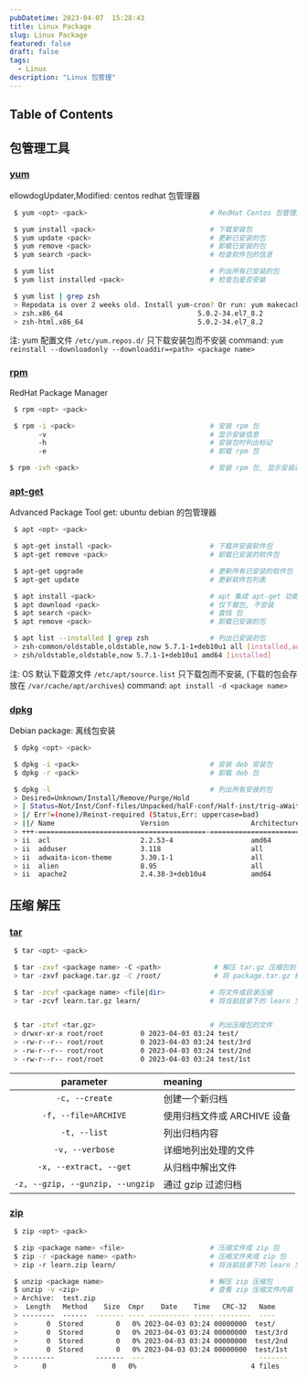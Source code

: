 ```yaml
---
pubDatetime: 2023-04-07  15:28:43
title: Linux Package
slug: Linux Package
featured: false
draft: false
tags:
  - Linux
description: "Linux 包管理"
---
```


## Table of Contents

## 包管理工具

### [yum](https://linux.alianga.com/c/yum.html)

ellowdogUpdater,Modified: centos redhat 包管理器

```bash
 $ yum <opt> <pack>                              # RedHat Centos 包管理工具

 $ yum install <pack>                            # 下载安装包
 $ yum update <pack>                             # 更新已安装的包
 $ yum remove <pack>                             # 卸载已安装的包
 $ yum search <pack>                             # 检查软件包的信息

 $ yum list                                      # 列出所有已安装的包
 $ yum list installed <pack>                     # 检查包是否安装

 $ yum list | grep zsh
 > Repodata is over 2 weeks old. Install yum-cron? Or run: yum makecache fast
 > zsh.x86_64                                 5.0.2-34.el7_8.2            base
 > zsh-html.x86_64                            5.0.2-34.el7_8.2            base

```

注: yum 配置文件 `/etc/yum.repos.d/`
只下载安装包而不安装
command: `yum reinstall --downloadonly --downloaddir=<path> <package name>`

### [rpm](https://linux.alianga.com/c/rpm.html)

RedHat Package Manager

```bash
 $ rpm <opt> <pack>

 $ rpm -i <pack>                                 # 安装 rpm 包
       -v                                        # 显示安装信息
       -h                                        # 安装包时列出标记
       -e                                        # 卸载 rpm 包

$ rpm -ivh <pack>                                # 安装 rpm 包, 显示安装过程
```

### [apt-get](https://linux.alianga.com/c/apt-get.html)

Advanced Package Tool get: ubuntu debian 的包管理器

```bash
 $ apt <opt> <pack>

 $ apt-get install <pack>                        # 下载并安装软件包
 $ apt-get remove <pack>                         # 卸载已安装的软件包

 $ apt-get upgrade                               # 更新所有已安装的软件包
 $ apt-get update                                # 更新软件包列表

 $ apt install <pack>                            # apt 集成 apt-get 功能
 $ apt download <pack>                           # 仅下载包, 不安装
 $ apt search <pack>                             # 查找 包
 $ apt remove <pack>                             # 卸载已安装的包

 $ apt list --installed | grep zsh               # 列出已安装的包
 > zsh-common/oldstable,oldstable,now 5.7.1-1+deb10u1 all [installed,automatic]
 > zsh/oldstable,oldstable,now 5.7.1-1+deb10u1 amd64 [installed]
```

注: OS 默认下载源文件 `/etc/apt/source.list`
只下载包而不安装, (下载的包会存放在 `/var/cache/apt/archives`)
command: `apt install -d <package name>`

### [dpkg](https://linux.alianga.com/c/dpkg.html)

Debian package: 离线包安装

```bash
 $ dpkg <opt> <pack>

 $ dpkg -i <pack>                                # 安装 deb 安装包
 $ dpkg -r <pack>                                # 卸载 deb 包

 $ dpkg -l                                       # 列出所有安装的包
 > Desired=Unknown/Install/Remove/Purge/Hold
 > | Status=Not/Inst/Conf-files/Unpacked/halF-conf/Half-inst/trig-aWait/Trig-pend
 > |/ Err?=(none)/Reinst-required (Status,Err: uppercase=bad)
 > ||/ Name                     Version                    Architecture Description
 > +++-=========================================-==========================================-============-===========
 > ii  acl                      2.2.53-4                   amd64        access control list - utilities
 > ii  adduser                  3.118                      all          add and remove users and groups
 > ii  adwaita-icon-theme       3.30.1-1                   all          default icon theme of GNOME
 > ii  alien                    8.95                       all          convert and install rpm and other packages
 > ii  apache2                  2.4.38-3+deb10u4           amd64        Apache HTTP Server
```

## 压缩 解压

### [tar](https://linux.alianga.com/c/tar.html)

```bash
 $ tar <opt> <pack>

 $ tar -zxvf <package name> -C <path>             # 解压 tar.gz 压缩包到 <path> 路径
 > tar -zxvf package.tar.gz -C /root/             # 将 package.tar.gz 解压到 /root/ 目录下

 $ tar -zcvf <package name> <file|dir>           # 将文件或目录压缩
 > tar -zcvf learn.tar.gz learn/                 # 将当前目录下的 learn 文件夹压缩成 learn.tar.gz


 $ tar -ztvf <tar.gz>                            # 列出压缩包的文件
 > drwxr-xr-x root/root         0 2023-04-03 03:24 test/
 > -rw-r--r-- root/root         0 2023-04-03 03:24 test/3rd
 > -rw-r--r-- root/root         0 2023-04-03 03:24 test/2nd
 > -rw-r--r-- root/root         0 2023-04-03 03:24 test/1st
```

|            parameter             | meaning                     |
| :------------------------------: | :-------------------------- |
|          `-c, --create`          | 创建一个新归档              |
|       `-f, --file=ARCHIVE`       | 使用归档文件或 ARCHIVE 设备 |
|           `-t, --list`           | 列出归档内容                |
|         `-v, --verbose`          | 详细地列出处理的文件        |
|      `-x, --extract, --get`      | 从归档中解出文件            |
| `-z, --gzip, --gunzip, --ungzip` | 通过 gzip 过滤归档          |

### [zip](https://linux.alianga.com/c/zip.html)

```bash
 $ zip <opt> <pack>

 $ zip <package name> <file>                     # 压缩文件成 zip 包
 $ zip -r <package name> <path>                  # 压缩文件夹成 zip 包
 > zip -r learn.zip learn/                       # 将当前目录下的 learn 文件夹压缩成 learn.zip

 $ unzip <package name>                          # 解压 zip 压缩包
 $ unzip -v <zip>                                # 查看 zip 压缩文件内容
 > Archive:  test.zip
 >  Length   Method    Size  Cmpr    Date    Time   CRC-32   Name
 > --------  ------  ------- ---- ---------- ----- --------  ----
 >       0  Stored        0   0% 2023-04-03 03:24 00000000  test/
 >       0  Stored        0   0% 2023-04-03 03:24 00000000  test/3rd
 >       0  Stored        0   0% 2023-04-03 03:24 00000000  test/2nd
 >       0  Stored        0   0% 2023-04-03 03:24 00000000  test/1st
 > --------          -------  ---                            -------
 >      0                0   0%                            4 files
```
